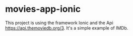 # movies-app-ionic

This project is using the framework Ionic and the Api https://api.themoviedb.org/3. It's a simple example of IMDb. 

